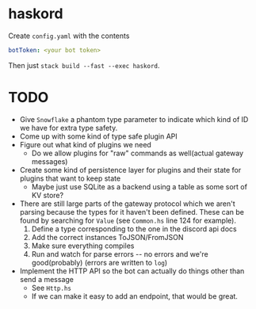 # haskord


Create `config.yaml` with the contents

```yaml
botToken: <your bot token>
```

Then just `stack build --fast --exec haskord`.

# TODO

* Give `Snowflake` a phantom type parameter to indicate which kind of ID we have for extra type safety.
* Come up with some kind of type safe plugin API
* Figure out what kind of plugins we need
  - Do we allow plugins for "raw" commands as well(actual gateway messages)
* Create some kind of persistence layer for plugins and their state for plugins that want to
  keep state
  - Maybe just use SQLite as a backend using a table as some sort of KV store?
* There are still large parts of the gateway protocol which we aren't parsing because the types for it haven't been defined. These can be found by searching for `Value` (see `Common.hs` line 124 for example). 
  1. Define a type corresponding to the one in the discord api docs
  2. Add the correct instances ToJSON/FromJSON
  3. Make sure everything compiles
  4. Run and watch for parse errors -- no errors and we're good(probably) (errors are written to `log`)
* Implement the HTTP API so the bot can actually do things other than send a message
  - See `Http.hs`
  - If we can make it easy to add an endpoint, that would be great. 
